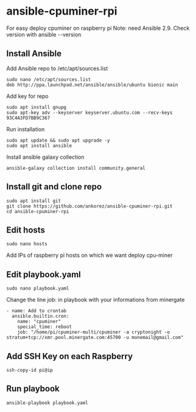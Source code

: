 # ansible-cpuminer-rpi

For easy deploy cpuminer on raspberry pi
Note: need Ansible 2.9. Check version with ansible --version

## Install Ansible
Add Ansible repo to /etc/apt/sources.list

    sudo nano /etc/apt/sources.list
    deb http://ppa.launchpad.net/ansible/ansible/ubuntu bionic main

Add key for repo

    sudo apt install gnupg
    sudo apt-key adv --keyserver keyserver.ubuntu.com --recv-keys 93C4A3FD7BB9C367

Run installation

    sudo apt update && sudo apt upgrade -y
    sudo apt install ansible

Install ansible galaxy collection

    ansible-galaxy collection install community.general
    
## Install git and clone repo

    sudo apt install git
    git clone https://github.com/ankorez/ansible-cpuminer-rpi.git
    cd ansible-cpuminer-rpi

## Edit hosts

    sudo nano hosts
Add IPs of raspberry pi hosts on which we want deploy cpu-miner

## Edit playbook.yaml

    sudo nano playbook.yaml
Change the line  job: in playbook with your informations from minergate

    - name: Add to crontab
      ansible.builtin.cron:
        name: "cpuminer"
        special_time: reboot
        job: "/home/pi/cpuminer-multi/cpuminer -a cryptonight -o stratum+tcp://xmr.pool.minergate.com:45700 -u monemail@gmail.com"
      
## Add SSH Key on each Raspberry

    ssh-copy-id pi@ip

## Run playbook

    ansible-playbook playbook.yaml
